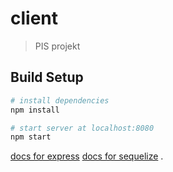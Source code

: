 # client

> PIS projekt

## Build Setup

``` bash
# install dependencies
npm install

# start server at localhost:8080
npm start

```

[docs for express](https://expressjs.com/en/4x/api.html) [docs for sequelize](http://docs.sequelizejs.com/) .
